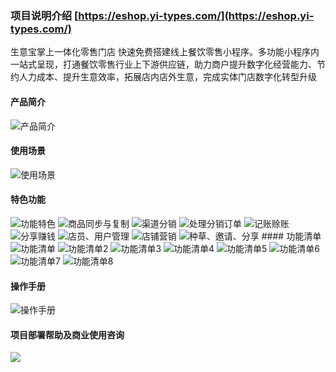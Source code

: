 ### 项目说明介绍  [https://eshop.yi-types.com/](https://eshop.yi-types.com/)
生意宝掌上一体化零售门店
快速免费搭建线上餐饮零售小程序。多功能小程序内一站式呈现，打通餐饮零售行业上下游供应链，助力商户提升数字化经营能力、节约人力成本、提升生意效率，拓展店内店外生意，完成实体门店数字化转型升级
#### 产品简介
<img src="https://gitee.com/yi-lian-shu-ju/kaidanxia/raw/master/%E5%BC%80%E5%8D%95%E8%99%BE%E5%8A%9F%E8%83%BD%E6%A8%A1%E5%9D%97%E6%88%AA%E5%9B%BE/%E4%BA%A7%E5%93%81%E4%BF%A1%E6%81%AF/%E4%BA%A7%E5%93%81%E7%AE%80%E4%BB%8B.png" title="产品简介">

#### 使用场景
<img src="https://gitee.com/yi-lian-shu-ju/kaidanxia/raw/master/%E5%BC%80%E5%8D%95%E8%99%BE%E5%8A%9F%E8%83%BD%E6%A8%A1%E5%9D%97%E6%88%AA%E5%9B%BE/%E4%BA%A7%E5%93%81%E4%BF%A1%E6%81%AF/%E4%BD%BF%E7%94%A8%E5%9C%BA%E6%99%AF.png" title="使用场景">

#### 特色功能
<img src="https://gitee.com/yi-lian-shu-ju/kaidanxia/raw/master/%E5%BC%80%E5%8D%95%E8%99%BE%E5%8A%9F%E8%83%BD%E6%A8%A1%E5%9D%97%E6%88%AA%E5%9B%BE/%E4%BA%A7%E5%93%81%E4%BF%A1%E6%81%AF/%E5%8A%9F%E8%83%BD%E7%89%B9%E8%89%B2.png" title="功能特色">
<img src="https://gitee.com/yi-lian-shu-ju/kaidanxia/raw/master/%E5%BC%80%E5%8D%95%E8%99%BE%E5%8A%9F%E8%83%BD%E6%A8%A1%E5%9D%97%E6%88%AA%E5%9B%BE/%E4%BA%A7%E5%93%81%E4%BF%A1%E6%81%AF/%E5%95%86%E5%93%81%E5%90%8C%E6%AD%A5%E4%B8%8E%E5%A4%8D%E5%88%B6.png" title="商品同步与复制">
<img src="https://gitee.com/yi-lian-shu-ju/kaidanxia/raw/master/%E5%BC%80%E5%8D%95%E8%99%BE%E5%8A%9F%E8%83%BD%E6%A8%A1%E5%9D%97%E6%88%AA%E5%9B%BE/%E4%BA%A7%E5%93%81%E4%BF%A1%E6%81%AF/%E6%B8%A0%E9%81%93%E5%88%86%E9%94%80.png" title="渠道分销">
<img src="https://gitee.com/yi-lian-shu-ju/kaidanxia/raw/master/%E5%BC%80%E5%8D%95%E8%99%BE%E5%8A%9F%E8%83%BD%E6%A8%A1%E5%9D%97%E6%88%AA%E5%9B%BE/%E4%BA%A7%E5%93%81%E4%BF%A1%E6%81%AF/%E5%A4%84%E7%90%86%E5%88%86%E9%94%80%E8%AE%A2%E5%8D%95.png" title="处理分销订单">
<img src="https://gitee.com/yi-lian-shu-ju/kaidanxia/raw/master/%E5%BC%80%E5%8D%95%E8%99%BE%E5%8A%9F%E8%83%BD%E6%A8%A1%E5%9D%97%E6%88%AA%E5%9B%BE/%E4%BA%A7%E5%93%81%E4%BF%A1%E6%81%AF/%E8%AE%B0%E8%B4%A6%E8%B5%8A%E8%B4%A6.png" title="记账赊账">
<img src="https://gitee.com/yi-lian-shu-ju/kaidanxia/raw/master/%E5%BC%80%E5%8D%95%E8%99%BE%E5%8A%9F%E8%83%BD%E6%A8%A1%E5%9D%97%E6%88%AA%E5%9B%BE/%E4%BA%A7%E5%93%81%E4%BF%A1%E6%81%AF/%E5%88%86%E4%BA%AB%E8%B5%9A%E9%92%B1.png" title="分享赚钱">
<img src="https://gitee.com/yi-lian-shu-ju/kaidanxia/raw/master/%E5%BC%80%E5%8D%95%E8%99%BE%E5%8A%9F%E8%83%BD%E6%A8%A1%E5%9D%97%E6%88%AA%E5%9B%BE/%E4%BA%A7%E5%93%81%E4%BF%A1%E6%81%AF/%E5%BA%97%E5%91%98%E3%80%81%E7%94%A8%E6%88%B7%E7%AE%A1%E7%90%86.png" title="店员、用户管理">
<img src="https://gitee.com/yi-lian-shu-ju/kaidanxia/raw/master/%E5%BC%80%E5%8D%95%E8%99%BE%E5%8A%9F%E8%83%BD%E6%A8%A1%E5%9D%97%E6%88%AA%E5%9B%BE/%E4%BA%A7%E5%93%81%E4%BF%A1%E6%81%AF/%E5%BA%97%E9%93%BA%E8%90%A5%E9%94%80.png" title="店铺营销">
<img src="https://gitee.com/yi-lian-shu-ju/kaidanxia/raw/master/%E5%BC%80%E5%8D%95%E8%99%BE%E5%8A%9F%E8%83%BD%E6%A8%A1%E5%9D%97%E6%88%AA%E5%9B%BE/%E4%BA%A7%E5%93%81%E4%BF%A1%E6%81%AF/%E7%A7%8D%E8%8D%89%E3%80%81%E9%82%80%E8%AF%B7%E3%80%81%E5%88%86%E4%BA%AB.png" title="种草、邀请、分享">
#### 功能清单
<img src="https://gitee.com/yi-lian-shu-ju/kaidanxia/raw/master/%E5%BC%80%E5%8D%95%E8%99%BE%E5%8A%9F%E8%83%BD%E6%A8%A1%E5%9D%97%E6%88%AA%E5%9B%BE/%E4%BA%A7%E5%93%81%E4%BF%A1%E6%81%AF/%E5%8A%9F%E8%83%BD%E6%B8%85%E5%8D%95.png" title="功能清单">
<img src="https://gitee.com/yi-lian-shu-ju/kaidanxia/raw/master/%E5%BC%80%E5%8D%95%E8%99%BE%E5%8A%9F%E8%83%BD%E6%A8%A1%E5%9D%97%E6%88%AA%E5%9B%BE/%E4%BA%A7%E5%93%81%E4%BF%A1%E6%81%AF/%E5%8A%9F%E8%83%BD%E6%B8%85%E5%8D%952.png" title="功能清单2">
<img src="https://gitee.com/yi-lian-shu-ju/kaidanxia/raw/master/%E5%BC%80%E5%8D%95%E8%99%BE%E5%8A%9F%E8%83%BD%E6%A8%A1%E5%9D%97%E6%88%AA%E5%9B%BE/%E4%BA%A7%E5%93%81%E4%BF%A1%E6%81%AF/%E5%8A%9F%E8%83%BD%E6%B8%85%E5%8D%953.png" title="功能清单3">
<img src="https://gitee.com/yi-lian-shu-ju/kaidanxia/raw/master/%E5%BC%80%E5%8D%95%E8%99%BE%E5%8A%9F%E8%83%BD%E6%A8%A1%E5%9D%97%E6%88%AA%E5%9B%BE/%E4%BA%A7%E5%93%81%E4%BF%A1%E6%81%AF/%E5%8A%9F%E8%83%BD%E6%B8%85%E5%8D%954.png" title="功能清单4">
<img src="https://gitee.com/yi-lian-shu-ju/kaidanxia/raw/master/%E5%BC%80%E5%8D%95%E8%99%BE%E5%8A%9F%E8%83%BD%E6%A8%A1%E5%9D%97%E6%88%AA%E5%9B%BE/%E4%BA%A7%E5%93%81%E4%BF%A1%E6%81%AF/%E5%8A%9F%E8%83%BD%E6%B8%85%E5%8D%955.png" title="功能清单5">
<img src="https://gitee.com/yi-lian-shu-ju/kaidanxia/raw/master/%E5%BC%80%E5%8D%95%E8%99%BE%E5%8A%9F%E8%83%BD%E6%A8%A1%E5%9D%97%E6%88%AA%E5%9B%BE/%E4%BA%A7%E5%93%81%E4%BF%A1%E6%81%AF/%E5%8A%9F%E8%83%BD%E6%B8%85%E5%8D%956.png" title="功能清单6">
<img src="https://gitee.com/yi-lian-shu-ju/kaidanxia/raw/master/%E5%BC%80%E5%8D%95%E8%99%BE%E5%8A%9F%E8%83%BD%E6%A8%A1%E5%9D%97%E6%88%AA%E5%9B%BE/%E4%BA%A7%E5%93%81%E4%BF%A1%E6%81%AF/%E5%8A%9F%E8%83%BD%E6%B8%85%E5%8D%957.png" title="功能清单7">
<img src="https://gitee.com/yi-lian-shu-ju/kaidanxia/raw/master/%E5%BC%80%E5%8D%95%E8%99%BE%E5%8A%9F%E8%83%BD%E6%A8%A1%E5%9D%97%E6%88%AA%E5%9B%BE/%E4%BA%A7%E5%93%81%E4%BF%A1%E6%81%AF/%E5%8A%9F%E8%83%BD%E6%B8%85%E5%8D%958.png" title="功能清单8">

#### 操作手册
<img src="https://gitee.com/yi-lian-shu-ju/kaidanxia/raw/master/%E5%BC%80%E5%8D%95%E8%99%BE%E5%8A%9F%E8%83%BD%E6%A8%A1%E5%9D%97%E6%88%AA%E5%9B%BE/%E4%BA%A7%E5%93%81%E4%BF%A1%E6%81%AF/%E6%93%8D%E4%BD%9C%E6%89%8B%E5%86%8C.png"
title="操作手册">

#### 项目部署帮助及商业使用咨询
<img src="https://gitee.com/yi-lian-shu-ju/kaidanxia/raw/master/%E5%BC%80%E5%8D%95%E8%99%BE%E5%8A%9F%E8%83%BD%E6%A8%A1%E5%9D%97%E6%88%AA%E5%9B%BE/%E5%BE%AE%E4%BF%A1%E5%9B%BE%E7%89%87_20230519144019.png">